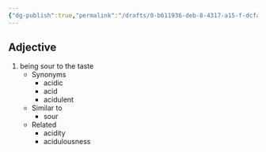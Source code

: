 ```yaml
---
{"dg-publish":true,"permalink":"/drafts/0-b611936-deb-8-4317-a15-f-dcfa-6-f204413/","dgHomeLink":true,"dgPassFrontmatter":false}
---
```




## Adjective

1. being sour to the taste
	- Synonyms
		- acidic
		- acid
		- acidulent
	- Similar to
		- sour
	- Related
		- acidity
		- acidulousness

